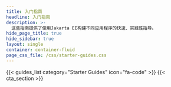 ```yaml
---
title: 入门指南
headline: 入门指南
description: >-
  这些指南提供了使用Jakarta EE构建不同应用程序的快速、实践性指导。
hide_page_title: true
hide_sidebar: true
layout: single
container: container-fluid
page_css_file: /css/starter-guides.css
---
```


{{< guides_list category="Starter Guides" icon="fa-code" >}}
{{< cta_section >}}